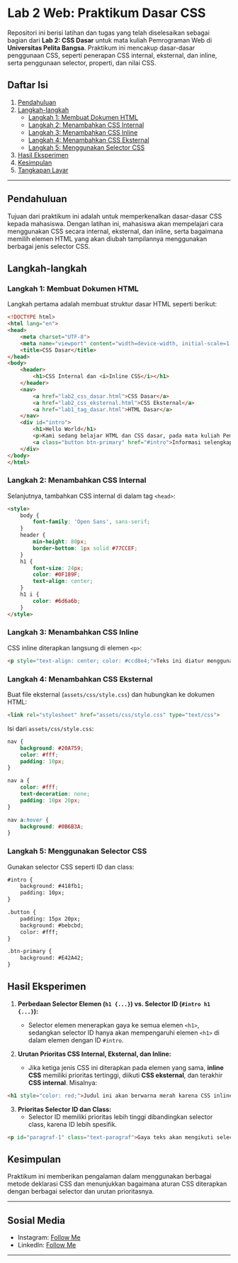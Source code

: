 # Lab 2 Web: Praktikum Dasar CSS

Repositori ini berisi latihan dan tugas yang telah diselesaikan sebagai bagian dari **Lab 2: CSS Dasar** untuk mata kuliah Pemrograman Web di **Universitas Pelita Bangsa**. Praktikum ini mencakup dasar-dasar penggunaan CSS, seperti penerapan CSS internal, eksternal, dan inline, serta penggunaan selector, properti, dan nilai CSS.

## Daftar Isi
1. [Pendahuluan](#pendahuluan)
2. [Langkah-langkah](#langkah-langkah)
   - [Langkah 1: Membuat Dokumen HTML](#langkah-1-membuat-dokumen-html)
   - [Langkah 2: Menambahkan CSS Internal](#langkah-2-menambahkan-css-internal)
   - [Langkah 3: Menambahkan CSS Inline](#langkah-3-menambahkan-css-inline)
   - [Langkah 4: Menambahkan CSS Eksternal](#langkah-4-menambahkan-css-eksternal)
   - [Langkah 5: Menggunakan Selector CSS](#langkah-5-menggunakan-selector-css)
3. [Hasil Eksperimen](#hasil-eksperimen)
4. [Kesimpulan](#kesimpulan)
5. [Tangkapan Layar](#tangkapan-layar)

---

## Pendahuluan

Tujuan dari praktikum ini adalah untuk memperkenalkan dasar-dasar CSS kepada mahasiswa. Dengan latihan ini, mahasiswa akan mempelajari cara menggunakan CSS secara internal, eksternal, dan inline, serta bagaimana memilih elemen HTML yang akan diubah tampilannya menggunakan berbagai jenis selector CSS.

## Langkah-langkah

### Langkah 1: Membuat Dokumen HTML
Langkah pertama adalah membuat struktur dasar HTML seperti berikut:

```html
<!DOCTYPE html>
<html lang="en">
<head>
    <meta charset="UTF-8">
    <meta name="viewport" content="width=device-width, initial-scale=1.0">
    <title>CSS Dasar</title>
</head>
<body>
    <header>
        <h1>CSS Internal dan <i>Inline CSS</i></h1>
    </header>
    <nav>
        <a href="lab2_css_dasar.html">CSS Dasar</a>
        <a href="lab2_css_eksternal.html">CSS Eksternal</a>
        <a href="lab1_tag_dasar.html">HTML Dasar</a>
    </nav>
    <div id="intro">
        <h1>Hello World</h1>
        <p>Kami sedang belajar HTML dan CSS dasar, pada mata kuliah Pemrograman Web.</p>
        <a class="button btn-primary" href="#intro">Informasi selengkapnya</a>
    </div>
</body>
</html>
```

### Langkah 2: Menambahkan CSS Internal
Selanjutnya, tambahkan CSS internal di dalam tag `<head>`:

```html
<style>
    body {
        font-family: 'Open Sans', sans-serif;
    }
    header {
        min-height: 80px;
        border-bottom: 1px solid #77CCEF;
    }
    h1 {
        font-size: 24px;
        color: #0F189F;
        text-align: center;
    }
    h1 i {
        color: #6d6a6b;
    }
</style>
```

### Langkah 3: Menambahkan CSS Inline
CSS inline diterapkan langsung di elemen `<p>`:

```html
<p style="text-align: center; color: #ccd8e4;">Teks ini diatur menggunakan CSS inline.</p>
```

### Langkah 4: Menambahkan CSS Eksternal
Buat file eksternal (`assets/css/style.css`) dan hubungkan ke dokumen HTML:

```html
<link rel="stylesheet" href="assets/css/style.css" type="text/css">
```

Isi dari `assets/css/style.css`:

```css
nav {
    background: #20A759;
    color: #fff;
    padding: 10px;
}

nav a {
    color: #fff;
    text-decoration: none;
    padding: 10px 20px;
}

nav a:hover {
    background: #0B6B3A;
}
```

### Langkah 5: Menggunakan Selector CSS
Gunakan selector CSS seperti ID dan class:

```html
#intro {
    background: #418fb1;
    padding: 10px;
}

.button {
    padding: 15px 20px;
    background: #bebcbd;
    color: #fff;
}

.btn-primary {
    background: #E42A42;
}
```

## Hasil Eksperimen
1. **Perbedaan Selector Elemen (`h1 {...}`) vs. Selector ID (`#intro h1 {...}`):**
   - Selector elemen menerapkan gaya ke semua elemen `<h1>`, sedangkan selector ID hanya akan mempengaruhi elemen `<h1>` di dalam elemen dengan ID `#intro`.

2. **Urutan Prioritas CSS Internal, Eksternal, dan Inline:**
   - Jika ketiga jenis CSS ini diterapkan pada elemen yang sama, **inline CSS** memiliki prioritas tertinggi, diikuti **CSS eksternal**, dan terakhir **CSS internal**. Misalnya:

```html
<h1 style="color: red;">Judul ini akan berwarna merah karena CSS inline.</h1>
```

3. **Prioritas Selector ID dan Class:**
   - Selector ID memiliki prioritas lebih tinggi dibandingkan selector class, karena ID lebih spesifik.

```html
<p id="paragraf-1" class="text-paragraf">Gaya teks akan mengikuti selector ID.</p>
```

## Kesimpulan
Praktikum ini memberikan pengalaman dalam menggunakan berbagai metode deklarasi CSS dan menunjukkan bagaimana aturan CSS diterapkan dengan berbagai selector dan urutan prioritasnya.

---
## Sosial Media
- Instagram: [Follow Me](https://www.instagram.com/halfirzzha)
- LinkedIn: [Follow Me](https://www.linkedin.com/in/halfirzzha)
---

